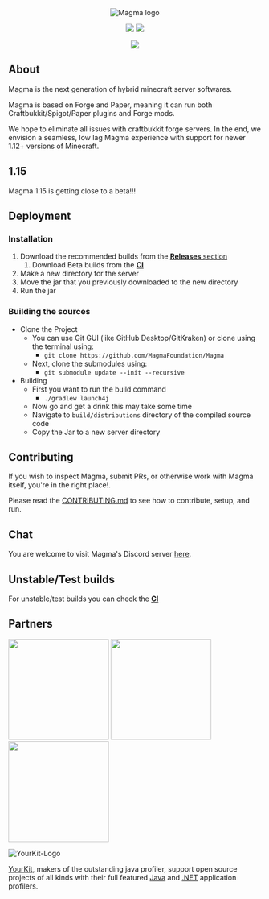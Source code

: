 <div align="center">
<img src="https://i.imgur.com/zTCTCWG.png" alt="Magma logo" align="middle"></img>

![](https://img.shields.io/badge/Minecraft%20Forge-1.12.2%20--%202854-orange.svg?style=for-the-badge)
[![](https://img.shields.io/jenkins/build?jobUrl=https%3A%2F%2Fci.hexeption.dev%2Fjob%2FMagma%2520Foundation%2Fjob%2FMagma%2Fjob%2Fmaster%2F&style=for-the-badge)](https://ci.hexeption.dev)

![](https://bstats.org/signatures/bukkit/magma.svg)
</div>

## About

Magma is the next generation of hybrid minecraft server softwares.

Magma is based on Forge and Paper, meaning it can run both Craftbukkit/Spigot/Paper plugins and Forge mods.

We hope to eliminate all issues with craftbukkit forge servers. In the end, we envision a seamless, low lag Magma experience with support for newer 1.12+ versions of Minecraft.

## 1.15

Magma 1.15 is getting close to a beta!!! 

## Deployment

### Installation

1. Download the recommended builds from the [**Releases** section](https://github.com/magmafoundation/Magma/releases)
   1. Download Beta builds from the [**CI**](https://ci.hexeption.dev/job/Magma%20Foundation/job/Magma/job/master/)
2. Make a new directory for the server
3. Move the jar that you previously downloaded to the new directory
4. Run the jar

### Building the sources

- Clone the Project
  - You can use Git GUI (like GitHub Desktop/GitKraken) or clone using the terminal using:
    - `git clone https://github.com/MagmaFoundation/Magma`
  - Next, clone the submodules using:
    - `git submodule update --init --recursive`
- Building
  - First you want to run the build command
    - `./gradlew launch4j`
  - Now go and get a drink this may take some time
  - Navigate to `build/distributions` directory of the compiled source code
  - Copy the Jar to a new server directory

## Contributing

If you wish to inspect Magma, submit PRs, or otherwise work with Magma itself, you're in the right place!.

Please read the [CONTRIBUTING.md](https://github.com/magmafoundation/Magma/blob/master/CONTRIBUTING.md) to see how to contribute, setup, and run.

## Chat

You are welcome to visit Magma's Discord server [here](https://discord.gg/6rkqngA).

## Unstable/Test builds

For unstable/test builds you can check the [__CI__](https://ci.hexeption.dev/job/Magma%20Foundation/job/Magma/job/master/)

## Partners
<a href="https://aternos.org/en/"><img src="https://company.aternos.org/img/logotype-blue.svg" width="200"></a>
<a href="https://songoda.com/"><img src="https://cdn2.songoda.com/branding/logo.png" width="200"></a>
<a href="https://serverjars.com/"><img src="https://serverjars.com/assets/img/logo_white.svg" width="200"></a>

![YourKit-Logo](https://www.yourkit.com/images/yklogo.png)

[YourKit](http://www.yourkit.com/), makers of the outstanding java profiler, support open source projects of all kinds with their full featured [Java](https://www.yourkit.com/java/profiler/index.jsp) and [.NET](https://www.yourkit.com/.net/profiler/index.jsp) application profilers.

